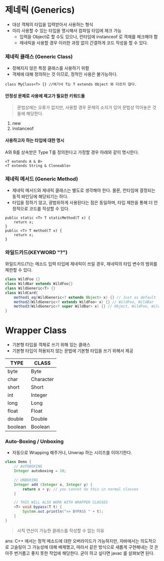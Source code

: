 # 제네릭 (Generics)
- 대상 객체의 타입을 입력받아서 사용하는 형식
- 미리 사용할 수 있는 타입을 명시해서 컴파일 타임에 체크 가능
    - 입력을 Object로 할 수도 있으나, 런타임에 instanceof 로 객체를 체크해야 함
    - 제네릭을 사용할 경우 이러한 과정 없이 간결하게 코드 작성을 할 수 있다.
    
### 제네릭 클래스 (Generic Class)
- 정해지지 않은 특정 클래스를 사용하기 위함
- 객체에 대해 정의하는 것 이므로, 정적인 사용은 불가능하다.

```
class MyClass<T> {} //여기서 T는 T extends Object 와 다르지 않다. 
```

#### 안정성 문제로 사용에 제고가 필요한 키워드들

> 문법상에는 오류가 없지만, 사용할 경우 문제의 소지가 있어 문법상 막아놓은 것들에 해당한다.
1. new
2. instanceof

#### 사용하고자 하는 타입에 대한 명시

A와 B를 상속받은 Type T를 정의한다고 가정할 경우 아래와 같이 명시한다.
```
<T extends A & B>
<T extends String & Cloneable>
```

### 제네릭 메서드 (Generic Method)
- 제네릭 메서드와 제네릭 클래스는 별도로 생각해야 한다. 물론, 런타임에 결정되는 동적 바인딩에 해당되기는 하다.
- 타입을 정하기 않고, 광범위하게 사용된다는 점은 동일하며, 타입 제한을 통해 더 안정적으로 코드를 작성할 수 있다.
```
public static <T> T staticMethod(T x) {
    return x;
}
public <T> T method(T x) {
    return x;
}
```

### 와일드카드(KEYWORD "?")

와일드카드(?)는 메소드 입력 타입에 제네릭이 쓰일 경우, 제네릭의 타입 변수의 범위를 제한할 수 있다.
```java
class WildFoo {}
class WildBar extends WildFoo{}
class WildGeneric<T> {}
class WildCard{
    method1_eq(WildGeneric<? extends Object> x) {} // Just as default
    method2(WildGeneric<? extends WildFoo> x) {} // WildFoo, WildBar
    method3(WildGeneric<? super WildBar> x) {} // Object, WildFoo, WildBar
}
```

# Wrapper Class
- 기본형 타입을 객체로 쓰기 위해 있는 클래스
- 기본형 타입이 허용되지 않는 문법에 기본형 타입을 쓰기 위해서 제공

TYPE | CLASS
---- | ----
byte | Byte
char | Character
short| Short
int  | Integer
long | Long
float | Float
double | Double
boolean | Boolean

### Auto-Boxing / Unboxing
- 자동으로 Wrapping 해주거나, Unwrap 하는 시리즈를 이야기한다.
```java
class Demo {
    // AUTOBOXING
    Integer autoboxing = 10;
    
    // UNBOXING
    Integer add (Integer x, Integer y) {
        return x + y; // you cannot do this in normal classes
    }

    // THIS WILL ALSO WORK WITH WRAPPER CLASSES
    <T> void bypass(T t) {
        System.out.println(">> BYPASS " + t);
    }
}
```

> 사칙 연산이 가능한 클래스를 작성할 수 없는 이유

ans: C++ 에서는 정적 메소드에 대한 오버라이드가 가능하지만, 자바에서는 의도적으로 고슬링이 그 가능성에 대해 배제했고, 따라서 같은 방식으로 새롭게 구현해내는 것 은 아주 번거롭고 좋지 못한 작업에 해당한다. 굳이 하고 싶다면 javac 를 살펴보면 된다.

